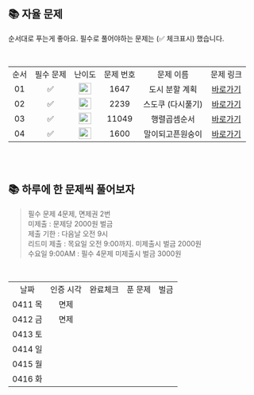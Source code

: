 ## 📚 자율 문제

순서대로 푸는게 좋아요.
필수로 풀어야하는 문제는 (✅ 체크표시) 했습니다.

<br/>
<table>
  <tr>
    <td align="center">순서</td>
    <td align="center">필수 문제</td>
    <td align="center">난이도</td>
    <td align="center">문제 번호</td>
    <td align="center">문제 이름</td>
    <td align="center">문제 링크</td>
  </tr>
    <tr>
    <td align="center">01</td>
    <td align="center">✅</td>
    <td align="center"><img height="23px" width="25px" src="https://d2gd6pc034wcta.cloudfront.net/tier/12.svg"></td>
    <td align="center">1647</td>
    <td align="center">도시 분할 계획</td>
    <td align="center"><a href="https://www.acmicpc.net/problem/1647">바로가기</a></td>
  </tr>
  <tr>
    <td align="center">02</td>
    <td align="center">✅</td>
    <td align="center"><img height="23px" width="25px" src="https://d2gd6pc034wcta.cloudfront.net/tier/12.svg"></td>
    <td align="center">2239</td>
    <td align="center">스도쿠 (다시풀기) </td>
    <td align="center"><a href="https://www.acmicpc.net/problem/2239">바로가기</a></td>
  </tr>
  <tr>
    <td align="center">03</td>
    <td align="center">✅</td>
    <td align="center"><img height="23px" width="25px" src="https://d2gd6pc034wcta.cloudfront.net/tier/13.svg"></td>
    <td align="center">11049</td>
    <td align="center">행렬곱셈순서 </td>
    <td align="center"><a href="https://www.acmicpc.net/problem/11049">바로가기</a></td>
  </tr>
   <tr>
    <td align="center">04</td>
    <td align="center">✅</td>
    <td align="center"><img height="23px" width="25px" src="https://d2gd6pc034wcta.cloudfront.net/tier/13.svg"></td>
    <td align="center">1600</td>
    <td align="center">말이되고픈원숭이</td>
    <td align="center"><a href="https://www.acmicpc.net/problem/1600">바로가기</a></td>
  </tr>
</table>
<br/><br/>

## 📚 하루에 한 문제씩 풀어보자
>필수 문제 4문제, 면제권 2번 <br>
미제출 : 문제당 2000원 벌금<br>
제출 기한 : 다음날 오전 9시 <br>
리드미 제출 : 목요일 오전 9:00까지. 미제출시 벌금 2000원 <br>
수요일 9:00AM : 필수 4문제 미제출시 벌금 3000원 <br>

<br>

<table>
  <tr>
    <td align="center">날짜</td>
    <td align="center">인증 시각</td>
    <td align="center">완료체크</td>
    <td align="center">푼 문제</td>
    <td align="center">벌금</td>
  </tr>
    <tr>
    <td align="center">0411 목</td>
    <td align="center">면제</td>
    <td align="center"></td>
    <td align="center"></td>
    <td align="center"></td>
  </tr>
   <tr>
    <td align="center">0412 금</td>
    <td align="center">면제</td>
    <td align="center"></td>
    <td align="center"></td>
    <td align="center"></td>
  </tr>
  <tr>
    <td align="center">0413 토</td>
    <td align="center"></td>
    <td align="center"></td>
    <td align="center"></td>
    <td align="center"></td>
  </tr>
  <tr>
    <td align="center">0414 일</td>
    <td align="center"></td>
    <td align="center"></td>
    <td align="center"></td>
    <td align="center"></td>
  </tr>
  <tr>
    <td align="center">0415 월</td>
    <td align="center"></td>
    <td align="center"></td>
    <td align="center"></td>
    <td align="center"></td>
  </tr>
  <tr>
    <td align="center">0416 화</td>
    <td align="center"></td>
    <td align="center"></td>
    <td align="center"></td>
    <td align="center"></td>
  </tr>
</table>
